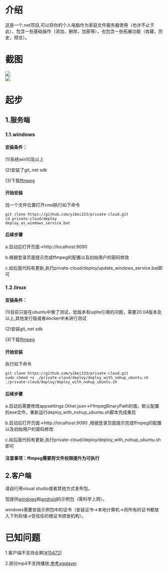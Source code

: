 # 介绍
这是一个.net项目,可以将你的个人电脑作为家庭文件服务器使用（也许不止于此），包含一些基础操作（添加，删除，加密等），也包含一些拓展功能（收藏，历史，预览）。

# 截图
<img src="https://github.com/yibei333/private-cloud-release-demo1.0/blob/main/screenshot/desktop.gif?raw=true">
<br>
<img src="https://github.com/yibei333/private-cloud-release-demo1.0/blob/main/screenshot/mobile.gif?raw=true">

# 起步

## 1.服务端

### 1.1.windows
#### 安装条件：
(1)系统win10及以上

(2)安装了git,.net sdk

(3)下载[ffmpeg](https://github.com/BtbN/FFmpeg-Builds/releases/download/latest/ffmpeg-master-latest-win64-gpl.zip)

#### 开始安装
找一个文件位置打开cmd执行如下命令
```shell
git clone https://github.com/yibei333/private-cloud.git
cd private-cloud/deploy
deploy_as_windows_service.bat
```
#### 后续步骤
a.启动后打开页面->http://localhost:9090

b.根据登录页面提示完成ffmpeg的配置以及初始用户的密码修改

c.如后面代码有更新,执行private-cloud/deploy/update_windows_service.bat即可

### 1.2.linux
#### 安装条件：
(1)目前只是在ubuntu中做了测试，低版本有sqlite引用的问题，需要20.04版本及以上,其他发行版或者docker中未进行测试

(2)安装git,.net sdk

(3)下载[ffmpeg](https://github.com/BtbN/FFmpeg-Builds/releases/download/latest/ffmpeg-master-latest-linux64-gpl.tar.xz)

#### 开始安装
执行如下命令
```shell
git clone https://github.com/yibei333/private-cloud.git
sudo chmod +x ./private-cloud/deploy/deploy_with_nohup_ubuntu.sh
./private-cloud/deploy/deploy_with_nohup_ubuntu.sh
```
#### 后续步骤
a.启动后需要修改appsettings.Other.json->FfmpegBinaryPath的值，默认配置的exe文件，重新运行deploy_with_nohup_ubuntu.sh脚本完成重启

b.启动后打开页面->http://localhost:9090 ,根据登录页面提示完成ffmpeg的配置以及初始用户的密码修改

c.如后面代码有更新,执行private-cloud/deploy/deploy_with_nohup_ubuntu.sh即可

#### 注意事项：ffmpeg需要将文件权限提升为可执行

## 2.客户端
请自行用visual studio或者其他方式发布包。

现提供[windows](https://github.com/yibei333/private-cloud-release-demo1.0/raw/main/windows/PrivateCloud.Maui_1.0.0.0_x64.zip)和[android](https://github.com/yibei333/private-cloud-release-demo1.0/raw/main/android/com.yibei.privatecloud.1.0.0.apk)的示例包（需科学上网）。

windows需要安装示例包中的证书（安装证书->本地计算机->将所有的证书都放入下列存储->受信任的根证书颁发机构）。

# 已知问题
1.客户端不支持全屏[[#15472](https://github.com/dotnet/maui/pull/15472)]

2.部分mp4不支持播放,[参考xgplayer](https://v3.h5player.bytedance.com/guide/extends/about_format.html)
